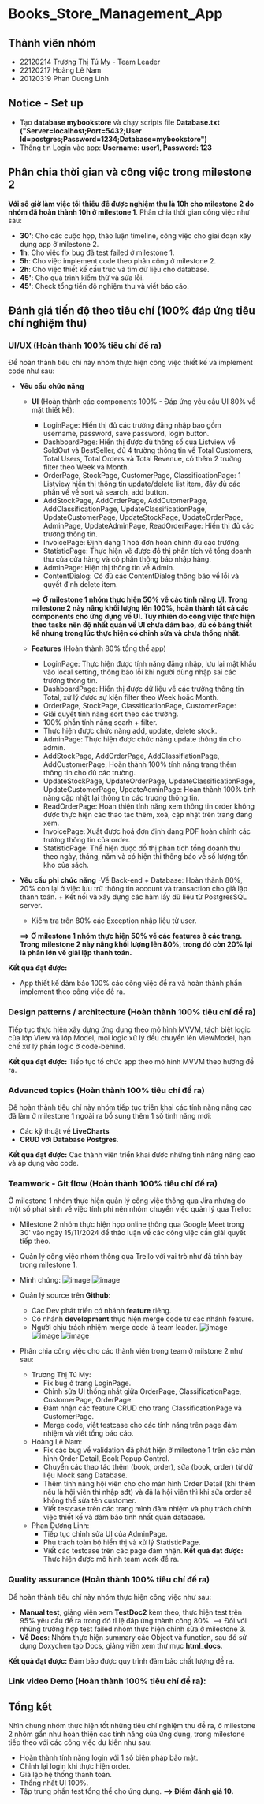# Books_Store_Management_App

## Thành viên nhóm 
- 22120214 Trương Thị Tú My - Team Leader
- 22120217 Hoàng Lê Nam
- 20120319 Phan Dương Linh

## Notice - Set up 
- Tạo **database mybookstore** và chạy scripts file **Database.txt ("Server=localhost;Port=5432;User Id=postgres;Password=1234;Database=mybookstore")**
- Thông tin Login vào app: **Username: user1, Password: 123**
  
## Phân chia thời gian và công việc trong milestone 2
**Với số giờ làm việc tối thiểu để được nghiệm thu là 10h cho milestone 2 do nhóm đã hoàn thành 10h ở milestone 1**. Phân chia thời gian công việc như sau:
- **30'**: Cho các cuộc họp, thảo luận timeline, công việc cho giai đoạn xây dựng app ở milestone 2.
- **1h**: Cho việc fix bug đã test failed ở milestone 1.
- **5h**: Cho việc implement code theo phân công ở milestone 2.
- **2h**: Cho việc thiết kế cấu trúc và tìm dữ liệu cho database.
- **45'**: Cho quá trình kiểm thử và sửa lỗi.
- **45'**: Check tổng tiến độ nghiệm thu và viết báo cáo.

## Đánh giá tiến độ theo tiêu chí (100% đáp ứng tiêu chí nghiệm thu)

### UI/UX (Hoàn thành 100% tiêu chí đề ra)
Để hoàn thành tiêu chí này nhóm thực hiện công việc thiết kế và implement code như sau:
- **Yêu cầu chức năng**
  - **UI** (Hoàn thành các components 100% - Đáp ứng yêu cầu UI 80% về mặt thiết kế): 
    -	LoginPage: Hiển thị đủ các trường đăng nhập bao gồm username, password, save password, login button.
    -	DashboardPage: Hiển thị được đủ thông số của Listview về SoldOut và BestSeller, đủ 4 trường thông tin về Total Customers, Total Users, Total Orders và Total Revenue, có thêm 2 trường filter theo Week và Month.
    -	OrderPage, StockPage, CustomerPage, ClassificationPage: 1 Listview hiển thị thông tin update/delete list item, đầy đủ các phần về về sort và search, add button.
    -	 AddStockPage, AddOrderPage, AddCutomerPage, AddClassificationPage, UpdateClassificationPage, UpdateCustomerPage,  UpdateStockPage, UpdateOrderPage, AdminPage, UpdateAdminPage, ReadOrderPage: Hiển thị đủ các trường thông tin.
    -	InvoicePage: Định dạng 1 hoá đơn hoàn chỉnh đủ các trường.
    -	StatisticPage: Thực hiện vẽ được đồ thị phân tích về tổng doanh thu của cửa hàng và có phần thông báo nhập hàng.
    -	AdminPage: Hiện thị thông tin về Admin.
    -	ContentDialog: Có đủ các ContentDialog thông báo về lỗi và quyết định delete item.
    
    **==> Ở milestone 1 nhóm thực hiện 50% về các tính năng UI. Trong milestone 2 này nâng khối lượng lên 100%, hoàn thành tất cả các components cho ứng dụng về UI. Tuy nhiên do công việc thực hiện theo tasks nên độ nhất quán về UI chưa đảm bảo, dù có bảng thiết kế nhưng trong lúc thực hiện có chỉnh sửa và chưa thống nhất.**

  - **Features** (Hoàn thành 80% tổng thể app)
    -	LoginPage: Thực hiện được tính năng đăng nhập, lưu lại mật khẩu vào local setting, thông báo lỗi khi người dùng nhập sai các trường thông tin.
    -	DashboardPage: Hiển thị được dữ liệu về các trường thông tin Total, xử lý được sự kiện filter theo Week hoặc Month.
    -	OrderPage, StockPage, ClassificationPage, CustomerPage:
    + Giải quyết tính năng sort theo các trường.
    + 100% phần tính năng searh + filter.
    + Thực hiện được chức năng add, update, delete stock.
    -	AdminPage: Thực hiện được chức năng update thông tin cho admin.
    -	AddStockPage, AddOrderPage, AddClassifiationPage, AddCustomerPage, Hoàn thành 100% tính năng trang thêm thông tin cho đủ các trường.
    -	UpdateStockPage, UpdateOrderPage, UpdateClassificationPage, UpdateCustomerPage, UpdateAdminPage: Hoàn thành 100% tính năng cập nhật lại thông tin các trương thông tin.
    -	ReadOrderPage: Hoàn thiện tính năng xem thông tin order không được thực hiện các thao tác thêm, xoá, cập nhật trên trang đang xem.
    -	InvoicePage: Xuất được hoá đơn định dạng PDF hoàn chỉnh các trường thông tin của order.
    -	StatisticPage: Thể hiện được đồ thị phân tích tổng doanh thu theo ngày, tháng, năm và có hiện thi thông báo về số lượng tồn kho của sách.
    
- **Yêu cầu phi chức năng**
    -Về Back-end + Database: Hoàn thành 80%, 20% còn lại ở việc lưu trữ thông tin account và transaction cho giả lập thanh toán.
    			+ Kết nối và xây dựng các hàm lấy dữ liệu từ PostgresSQL server.
    - Kiểm tra trên 80% các Exception  nhập liệu từ user.

    **==>	Ở milestone 1 nhóm thực hiện 50% về các features ở các trang. Trong milestone 2 này nâng khối lượng lên 80%, trong đó còn 20% lại là phần lớn về giải lập thanh toán.**

**Kết quả đạt được:**
- App thiết kế đảm bảo 100% các công việc đề ra và hoàn thành phần implement theo công việc đề ra.

### Design patterns / architecture (Hoàn thành 100% tiêu chí đề ra)
Tiếp tục thực hiện xây dựng ứng dụng theo mô hình MVVM, tách biệt logic của lớp View và lớp Model, mọi logic xử lý đều chuyển lên ViewModel, hạn chế xử lý phần logic ở code-behind.

**Kết quả đạt được:**
Tiếp tục tổ chức app theo mô hình MVVM theo hướng đề ra.

### Advanced topics (Hoàn thành 100% tiêu chí đề ra)
Để hoàn thành tiêu chí này nhóm tiếp tục triển khai các tính năng nâng cao đã làm ở milestone 1 ngoài ra bổ sung thêm 1 số tính năng mới:
- Các kỹ thuật về **LiveCharts**
- **CRUD với Database Postgres**.

**Kết quả đạt được:**
Các thành viên triển khai được những tính năng nâng cao và áp dụng vào code.

### Teamwork - Git flow (Hoàn thành 100% tiêu chí đề ra)
Ở milestone 1 nhóm thực hiện quản lý công việc thông qua Jira nhưng do một số phát sinh về việc tính phí nên nhóm chuyển việc quản lý qua Trello:
- Milestone 2 nhóm thực hiện họp online thông qua Google Meet trong 30' vào ngày 15/11/2024 để thảo luận về các công việc cần giải quyết tiếp theo.
- Quản lý công việc nhóm thông qua Trello với vai trò như đã trình bày trong milestone 1.
- Minh chứng:
![image](https://github.com/user-attachments/assets/defb4330-3318-4068-9416-9241400eb9a8)
![image](https://github.com/user-attachments/assets/fbb5f728-b3b7-4a0b-a620-6ecec0bc1d3e)

- Quản lý source trên **Github**:
  - Các Dev phát triển có nhánh **feature** riêng.
  - Có nhánh **development** thực hiện merge code từ các nhánh feature.
  - Người chịu trách nhiệm merge code là team leader.
![image](https://github.com/user-attachments/assets/7918bf2e-bc98-44b3-999c-aa971be9d065)
![image](https://github.com/user-attachments/assets/7a74c5a4-7aa7-48d1-9e4d-f961e57dd0e4)
![image](https://github.com/user-attachments/assets/8d76b59c-bf99-4911-90dd-26283f37a3a5)

- Phân chia công việc cho các thành viên trong team ở milstone 2 như sau:
  - Trương Thị Tú My:
    + Fix bug ở trang LoginPage.
    + Chỉnh sửa UI thống nhất giữa OrderPage, ClassificationPage, CustomerPage, OrderPage.
    + Đảm nhận các feature CRUD cho trang ClassificationPage và CustomerPage.
    + Merge code, viết testcase cho các tính năng trên page đảm nhiệm và viết tổng báo cáo.
  - Hoàng Lê Nam: 
    + Fix các bug về validation đã phát hiện ở milestone 1 trên các màn hình Order Detail, Book Popup Control.
    + Chuyển các thao tác thêm (book, order), sửa (book, order) từ dữ liệu Mock sang Database.
    + Thêm tính năng hội viên cho cho màn hình Order Detail (khi thêm nếu là hội viên thì nhập sđt) và đã là hội viên thì khi sửa order sẽ không thể sửa tên customer.
    + Viết testcase trên các trang mình đảm nhiệm và phụ trách chính việc thiết kế và đảm bảo tính nhất quán database.
  - Phan Dương Linh:
    + Tiếp tục chỉnh sửa UI của AdminPage.
    + Phụ trách toàn bộ hiển thị và xử lý StatisticPage.
    + Viết các testcase trên các page đảm nhận.
**Kết quả đạt được:**
Thực hiện được mô hình team work đề ra.

### Quality assurance (Hoàn thành 100% tiêu chí đề ra)
Để hoàn thành tiêu chí này nhóm thực hiện công việc như sau:
- **Manual test**, giảng viên xem **TestDoc2** kèm theo, thực hiện test trên 95% yêu cầu đề ra trong đó tỉ lệ đáp ứng thành công 80%.
     --> Đối với những trường hợp test failed nhóm thực hiện chỉnh sửa ở milestone 3.
- **Về Docs**: Nhóm thực hiện summary các Object và function, sau đó sử dụng Doxychen tạo Docs, giảng viên xem thư mục **html_docs**.

**Kết quả đạt được:**
Đảm bảo được quy trình đảm bảo chất lượng đề ra.

### Link video Demo (Hoàn thành 100% tiêu chí đề ra):

## Tổng kết
Nhìn chung nhóm thực hiện tốt những tiêu chí nghiệm thu đề ra, ở milestone 2 nhóm gần như hoàn thiện cac tính năng của ứng dụng, trong milestone tiếp theo với các công việc dự kiến như sau:
- Hoàn thành tính năng login với 1 số biện pháp bảo mật.
- Chỉnh lại login khi thực hiện order.
- Giả lập hệ thống thanh toán.
- Thống nhất UI 100%.
- Tập trung phần test tổng thể cho ứng dụng.
    **--> Điểm đánh giá 10.**
